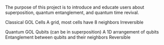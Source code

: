The purpose of this project is to introduce and educate users about superposition, quantum entanglement, and quantum time revival. 

Classical GOL
Cells
A grid, most cells have 8 neighbors
Irreversible 

Quantum GOL
Qubits (can be in superposition)
A 1D arrangement of qubits
Entanglement between qubits and their neighbors
Reversible 
